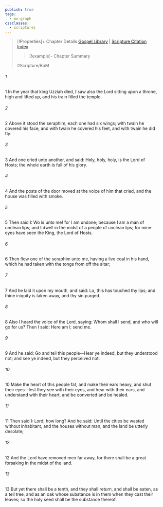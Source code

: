 ```yaml
---
publish: true
tags:
  - no-graph
cssclasses:
  - scriptures
---
```

>[!Properties]+ Chapter Details
>[Gospel Library](https://churchofjesuschrist.org/study/scriptures/bofm/2-ne/16?lang=eng)    |    [Scripture Citation Index](https://scriptures.byu.edu/#0ce10::c0ce10)
>>[!example]- Chapter Summary
>> 
> 
>
>#Scripture/BoM
###### 1
1 In the year that king Uzziah died, I saw also the Lord sitting upon a throne, high and lifted up, and his train filled the temple.
###### 2
2 Above it stood the seraphim; each one had six wings; with twain he covered his face, and with twain he covered his feet, and with twain he did fly.
###### 3
3 And one cried unto another, and said: Holy, holy, holy, is the Lord of Hosts; the whole earth is full of his glory.
###### 4
4 And the posts of the door moved at the voice of him that cried, and the house was filled with smoke.
###### 5
5 Then said I: Wo is unto me! for I am undone; because I am a man of unclean lips; and I dwell in the midst of a people of unclean lips; for mine eyes have seen the King, the Lord of Hosts.
###### 6
6 Then flew one of the seraphim unto me, having a live coal in his hand, which he had taken with the tongs from off the altar;
###### 7
7 And he laid it upon my mouth, and said: Lo, this has touched thy lips; and thine iniquity is taken away, and thy sin purged.
###### 8
8 Also I heard the voice of the Lord, saying: Whom shall I send, and who will go for us? Then I said: Here am I; send me.
###### 9
9 And he said: Go and tell this people--Hear ye indeed, but they understood not; and see ye indeed, but they perceived not.
###### 10
10 Make the heart of this people fat, and make their ears heavy, and shut their eyes--lest they see with their eyes, and hear with their ears, and understand with their heart, and be converted and be healed.
###### 11
11 Then said I: Lord, how long? And he said: Until the cities be wasted without inhabitant, and the houses without man, and the land be utterly desolate;
###### 12
12 And the Lord have removed men far away, for there shall be a great forsaking in the midst of the land.
###### 13
13 But yet there shall be a tenth, and they shall return, and shall be eaten, as a teil tree, and as an oak whose substance is in them when they cast their leaves; so the holy seed shall be the substance thereof.
